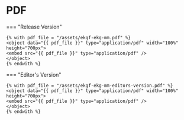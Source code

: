 # PDF

=== "Release Version"

    {% with pdf_file = "/assets/ekgf-ekg-mm.pdf" %}
    <object data="{{ pdf_file }}" type="application/pdf" width="100%" height="700px">
    <embed src="{{ pdf_file }}" type="application/pdf" />
    </object>
    {% endwith %}

=== "Editor's Version"

    {% with pdf_file = "/assets/ekgf-ekg-mm-editors-version.pdf" %}
    <object data="{{ pdf_file }}" type="application/pdf" width="100%" height="700px">
    <embed src="{{ pdf_file }}" type="application/pdf" />
    </object>
    {% endwith %}

